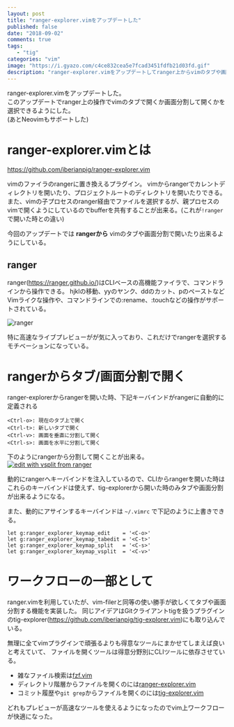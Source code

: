 ```yaml
---
layout: post
title: "ranger-explorer.vimをアップデートした"
published: false
date: "2018-09-02"
comments: true
tags: 
   - "tig"
categories: "vim"
image: "https://i.gyazo.com/c4ce832cea5e7fcad3451fdfb21d03fd.gif"
description: "ranger-explorer.vimをアップデートしてranger上からvimのタブや画面分割で開けるようした"
---
```


ranger-explorer.vimをアップデートした。  
このアップデートでranger上の操作でvimのタブで開くか画面分割して開くかを選択できるようにした。  
(あとNeovimもサポートした)


# ranger-explorer.vimとは

https://github.com/iberianpig/ranger-explorer.vim

vimのファイラのrangerに置き換えるプラグイン。
vimからrangerでカレントディレクトリを開いたり、プロジェクトルートのディレクトリを開いたりできる。
また、vimの子プロセスのranger経由でファイルを選択するが、親プロセスのvimで開くようにしているのでbufferを共有することが出来る。(これが`!ranger`で開いた時との違い)


今回のアップデートでは __rangerから__ vimのタブや画面分割で開いたり出来るようにしている。


## ranger
ranger(https://ranger.github.io/)はCLIベースの高機能ファイラで、コマンドラインから操作できる。
hjklの移動、yyのヤンク、ddのカット、pのペーストなどVimライクな操作や、コマンドラインでの:rename、:touchなどの操作がサポートされている。

![ranger](https://ranger.github.io/screenshots/screenshot0.png)

特に高速なライブプレビューがが気に入っており、これだけでrangerを選択するモチベーションになっている。

# rangerからタブ/画面分割で開く

ranger-explorerからrangerを開いた時、下記キーバインドがrangerに自動的に定義される

```
<Ctrl-o>: 現在のタブ上で開く
<Ctrl-t>: 新しいタブで開く
<Ctrl-v>: 画面を垂直に分割して開く
<Ctrl-s>: 画面を水平に分割して開く
```

下のようにrangerから分割して開くことが出来る。
[![edit with vsplit from ranger](https://i.gyazo.com/c4ce832cea5e7fcad3451fdfb21d03fd.gif)](https://gyazo.com/c4ce832cea5e7fcad3451fdfb21d03fd)

動的にrangerへキーバインドを注入しているので、CLIからrangerを開いた時はこれらのキーバインドは使えず、tig-explorerから開いた時のみタブや画面分割が出来るようになる。

また、動的にアサインするキーバインドは `~/.vimrc` で下記のように上書きできる。

```vim
let g:ranger_explorer_keymap_edit    = '<C-o>'
let g:ranger_explorer_keymap_tabedit = '<C-t>'
let g:ranger_explorer_keymap_split   = '<C-s>'
let g:ranger_explorer_keymap_vsplit  = '<C-v>'
```

# ワークフローの一部として
ranger.vimを利用していたが、vim-filerと同等の使い勝手が欲しくてタブや画面分割する機能を実装した。
同じアイデアはGitクライアントtigを扱うプラグインのtig-explorer(https://github.com/iberianpig/tig-explorer.vim)にも取り込んでいる。


無理に全てvimプラグインで頑張るよりも得意なツールにまかせてしまえば良いと考えていて、
ファイルを開くツールは得意分野別にCLIツールに依存させている。

* 雑なファイル検索は[fzf.vim](https://github.com/junegunn/fzf.vim/)
* ディレクトリ階層からファイルを開くのには[ranger-explorer.vim](https://github.com/iberianpig/ranger-explorer.vim)
* コミット履歴や`git grep`からファイルを開くのには[tig-explorer.vim](https://github.com/iberianpig/tig-explorer.vim)

どれもプレビューが高速なツールを使えるようになったのでvim上ワークフローが快適になった。
